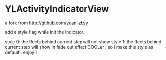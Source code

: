 YLActivityIndicatorView
=======================
a fork from http://github.com/yuanlizbyy

add a style flag while init the Indicator.

style 0: the Rects behind current step will not show
style 1: the Rects behind current step will show in fade out effect   COOLer , so i make this style as default . enjoy !


